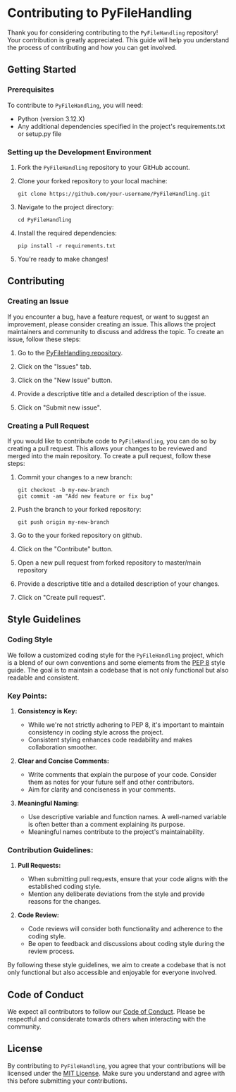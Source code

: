 # Contributing to PyFileHandling

Thank you for considering contributing to the `PyFileHandling` repository! Your contribution is greatly appreciated. This guide will help you understand the process of contributing and how you can get involved.

## Getting Started

### Prerequisites

To contribute to `PyFileHandling`, you will need:

- Python (version 3.12.X)
- Any additional dependencies specified in the project's requirements.txt or setup.py file

### Setting up the Development Environment

1. Fork the `PyFileHandling` repository to your GitHub account.

2. Clone your forked repository to your local machine:
   ```shell
   git clone https://github.com/your-username/PyFileHandling.git
   ```

3. Navigate to the project directory:
   ```shell
   cd PyFileHandling
   ```

4. Install the required dependencies:
   ```shell
   pip install -r requirements.txt
   ```

5. You're ready to make changes!

## Contributing

### Creating an Issue

If you encounter a bug, have a feature request, or want to suggest an improvement, please consider creating an issue. This allows the project maintainers and community to discuss and address the topic. To create an issue, follow these steps:

1. Go to the [PyFileHandling repository](https://github.com/JeelDobariya38/PyFileHandling).

2. Click on the "Issues" tab.

3. Click on the "New Issue" button.

4. Provide a descriptive title and a detailed description of the issue.

5. Click on "Submit new issue".

### Creating a Pull Request

If you would like to contribute code to `PyFileHandling`, you can do so by creating a pull request. This allows your changes to be reviewed and merged into the main repository. To create a pull request, follow these steps:

1. Commit your changes to a new branch:

   ```shell
   git checkout -b my-new-branch
   git commit -am "Add new feature or fix bug"
   ```

2. Push the branch to your forked repository:

   ```shell
   git push origin my-new-branch
   ```

3. Go to the your forked repository on github.

4. Click on the "Contribute" button.

5. Open a new pull request from forked repository to master/main repository

6. Provide a descriptive title and a detailed description of your changes.

7. Click on "Create pull request".

## Style Guidelines

### Coding Style

We follow a customized coding style for the `PyFileHandling` project, which is a blend of our own conventions and some elements from the [PEP 8](https://www.python.org/dev/peps/pep-0008/) style guide. The goal is to maintain a codebase that is not only functional but also readable and consistent.

### Key Points:

1. **Consistency is Key:**
   - While we're not strictly adhering to PEP 8, it's important to maintain consistency in coding style across the project.
   - Consistent styling enhances code readability and makes collaboration smoother.

2. **Clear and Concise Comments:**
   - Write comments that explain the purpose of your code. Consider them as notes for your future self and other contributors.
   - Aim for clarity and conciseness in your comments.

3. **Meaningful Naming:**
   - Use descriptive variable and function names. A well-named variable is often better than a comment explaining its purpose.
   - Meaningful names contribute to the project's maintainability.

### Contribution Guidelines:

1. **Pull Requests:**
   - When submitting pull requests, ensure that your code aligns with the established coding style.
   - Mention any deliberate deviations from the style and provide reasons for the changes.

2. **Code Review:**
   - Code reviews will consider both functionality and adherence to the coding style.
   - Be open to feedback and discussions about coding style during the review process.

By following these style guidelines, we aim to create a codebase that is not only functional but also accessible and enjoyable for everyone involved.

## Code of Conduct

We expect all contributors to follow our [Code of Conduct](CODE_OF_CONDUCT.md). Please be respectful and considerate towards others when interacting with the community.

## License

By contributing to `PyFileHandling`, you agree that your contributions will be licensed under the [MIT License](LICENSE.txt). Make sure you understand and agree with this before submitting your contributions.
